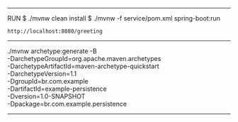 
-------------------------------------------------------------------------------

RUN
	$ ./mvnw clean install
	$ ./mvnw -f service/pom.xml spring-boot:run


    http://localhost:8080/greeting

-------------------------------------------------------------------------------

./mvnw archetype:generate -B \
        -DarchetypeGroupId=org.apache.maven.archetypes \
        -DarchetypeArtifactId=maven-archetype-quickstart \
        -DarchetypeVersion=1.1 \
        -DgroupId=br.com.example \
        -DartifactId=example-persistence \
        -Dversion=1.0-SNAPSHOT \
        -Dpackage=br.com.example.persistence

-------------------------------------------------------------------------------

